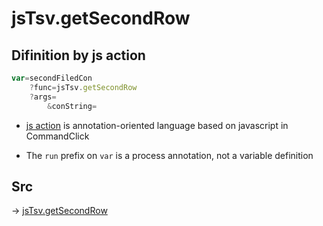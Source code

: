 # jsTsv.getSecondRow

## Difinition by js action

```js.js
var=secondFiledCon
	?func=jsTsv.getSecondRow
	?args=
		&conString=
```

- [js action](#) is annotation-oriented language based on javascript in CommandClick

- The `run` prefix on `var` is a process annotation, not a variable definition

## Src

-> [jsTsv.getSecondRow](https://github.com/puutaro/CommandClick/blob/master/app/src/main/java/com/puutaro/commandclick/fragment_lib/terminal_fragment/js_interface/tsv/JsTsv.kt#L82)



